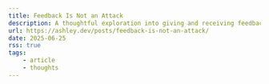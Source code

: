 ```yaml
---
title: Feedback Is Not an Attack
description: A thoughtful exploration into giving and receiving feedback.
url: https://ashley.dev/posts/feedback-is-not-an-attack/
date: 2025-06-25
rss: true
tags:
    - article
    - thoughts
---
```

